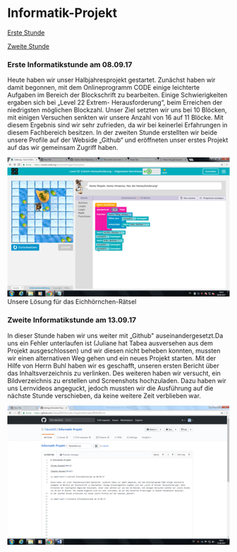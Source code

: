 # Informatik-Projekt

[Erste Stunde](#eins)

[Zweite Stunde](#zwei)

### <a name="eins"></a>Erste Informatikstunde am 08.09.17 

Heute haben wir unser Halbjahresprojekt gestartet. Zunächst haben wir damit begonnen, mit dem Onlineprogramm CODE einige leichterte Aufgaben im Bereich der Blockschrift zu bearbeiten. Einige Schwierigkeiten ergaben sich bei „Level 22 Extrem- Herausforderung“, beim Erreichen der niedrigsten möglichen Blockzahl. Unser Ziel setzten wir uns bei 10 Blöcken, mit einigen Versuchen senkten wir unsere Anzahl von 16 auf 11 Blöcke. Mit diesem Ergebnis sind wir sehr zufrieden, da wir bei keinerlei Erfahrungen in diesem Fachbereich besitzen.
In der zweiten Stunde erstellten wir beide unsere Profile auf der Webside „Github“ und eröffneten unser erstes Projekt auf das wir gemeinsam Zugriff haben.

![bsp applab](https://github.com/Tabea000/Informatik-Projekt/blob/master/Bilder/Erste%20Stunde.png?raw=true "Screenshot von AppLab")
Unsere Lösung für das Eichhörnchen-Rätsel

### <a name="zwei"></a>Zweite Informatikstunde am 13.09.17

In dieser Stunde haben wir uns weiter mit „Github" auseinandergesetzt.Da uns ein Fehler unterlaufen ist (Juliane hat Tabea ausversehen aus dem Projekt ausgeschlossen) und wir diesen nicht beheben konnten, mussten wir einen alternativen Weg gehen und ein neues Projekt starten. Mit der Hilfe von Herrn Buhl haben wir es geschafft, unseren ersten Bericht über das Inhaltsverzeichnis zu verlinken. Des weiteren haben wir versucht, ein Bildverzeichnis zu erstellen und Screenshots hochzuladen. Dazu haben wir uns Lernvideos angeguckt, jedoch mussten wir die Ausführung auf die nächste Stunde verschieben, da keine weitere Zeit verblieben war. 

![bsp applab](https://github.com/Tabea000/Informatik-Projekt/blob/master/Bilder/Zweite%20Stunde.png?raw=true "Screenshot von AppLab")
